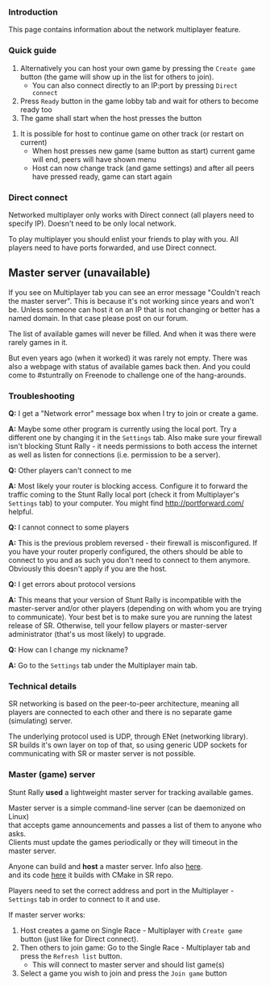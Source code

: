 ### Introduction

This page contains information about the network multiplayer feature.

### Quick guide

1.  Alternatively you can host your own game by pressing the
    `Create game` button (the game will show up in the list for others
    to join).
    -   You can also connect directly to an IP:port by pressing
        `Direct connect`
2.  Press `Ready` button in the game lobby tab and wait for others to
    become ready too
3.  The game shall start when the host presses the button

<!-- -->

1.  It is possible for host to continue game on other track (or restart
    on current)
    -   When host presses new game (same button as start) current game
        will end, peers will have shown menu
    -   Host can now change track (and game settings) and after all
        peers have pressed ready, game can start again

  
### Direct connect

Networked multiplayer only works with Direct connect (all players need
to specify IP). Doesn't need to be only local network.

To play multiplayer you should enlist your friends to play with you. All
players need to have ports forwarded, and use Direct connect.

## Master server (unavailable)

If you see on Multiplayer tab you can see an error message "Couldn't
reach the master server". This is because it's not working since years
and won't be. Unless someone can host it on an IP that is not changing
or better has a named domain. In that case please post on our forum.

The list of available games will never be filled. And when it was there
were rarely games in it.

But even years ago (when it worked) it was rarely not empty. There was
also a webpage with status of available games back then. And you could
come to #stuntrally on Freenode to challenge one of the hang-arounds.

  

### Troubleshooting

**Q:** I get a "Network error" message box when I try to join or create
a game.

**A:** Maybe some other program is currently using the local port. Try a
different one by changing it in the `Settings` tab. Also make sure your
firewall isn't blocking Stunt Rally - it needs permissions to both
access the internet as well as listen for connections (i.e. permission
to be a server).

  
**Q:** Other players can't connect to me

**A:** Most likely your router is blocking access. Configure it to
forward the traffic coming to the Stunt Rally local port (check it from
Multiplayer's `Settings` tab) to your computer. You might find
<http://portforward.com/> helpful.

  
**Q:** I cannot connect to some players

**A:** This is the previous problem reversed - their firewall is
misconfigured. If you have your router properly configured, the others
should be able to connect to you and as such you don't need to connect
to them anymore. Obviously this doesn't apply if you are the host.

  
**Q:** I get errors about protocol versions

**A:** This means that your version of Stunt Rally is incompatible with
the master-server and/or other players (depending on with whom you are
trying to communicate). Your best bet is to make sure you are running
the latest release of SR. Otherwise, tell your fellow players or
master-server administrator (that's us most likely) to upgrade.

  
**Q:** How can I change my nickname?

**A:** Go to the `Settings` tab under the Multiplayer main tab.

  

### Technical details

SR networking is based on the peer-to-peer architecture, meaning all
players are connected to each other and there is no separate game
(simulating) server.

The underlying protocol used is UDP, through ENet (networking
library).  
SR builds it's own layer on top of that, so using generic UDP sockets
for communicating with SR or master server is not possible.

### Master (game) server

Stunt Rally **used** a lightweight master server for tracking available
games.

Master server is a simple command-line server (can be daemonized on Linux)  
that accepts game announcements and passes a list of them to anyone who asks.  
Clients must update the games periodically or they will timeout in the master server.

Anyone can build and **host** a master server. Info also [here](https://github.com/stuntrally/stuntrally/blob/master/source/network/DesignDoc.txt).  
and its code [here](https://github.com/stuntrally/stuntrally/blob/master/source/network/master-server/main.cpp) 
it builds with CMake in SR repo.

Players need to set the correct address and port in the Multiplayer -
`Settings` tab in order to connect to it and use.

If master server works:

1.  Host creates a game on Single Race - Multiplayer with `Create game`
    button (just like for Direct connect).
2.  Then others to join game: Go to the Single Race - Multiplayer tab
    and press the `Refresh list` button.
    -   This will connect to master server and should list game(s)
3.  Select a game you wish to join and press the `Join game` button
